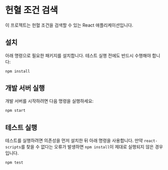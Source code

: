 # 헌혈 조건 검색

이 프로젝트는 헌혈 조건을 검색할 수 있는 React 애플리케이션입니다.

## 설치

아래 명령으로 필요한 패키지를 설치합니다. 테스트 실행 전에도 반드시 수행해야 합니다:

```bash
npm install
```

## 개발 서버 실행

개발 서버를 시작하려면 다음 명령을 실행하세요:

```bash
npm start
```

## 테스트 실행

테스트를 실행하려면 의존성을 먼저 설치한 뒤 아래 명령을 사용합니다. 만약 `react-scripts`를 찾을 수 없다는 오류가 발생하면 `npm install`이 제대로 실행되지 않은 경우입니다.

```bash
npm test
```
